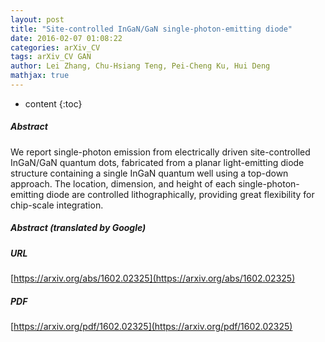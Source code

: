```yaml
---
layout: post
title: "Site-controlled InGaN/GaN single-photon-emitting diode"
date: 2016-02-07 01:08:22
categories: arXiv_CV
tags: arXiv_CV GAN
author: Lei Zhang, Chu-Hsiang Teng, Pei-Cheng Ku, Hui Deng
mathjax: true
---
```


* content
{:toc}

##### Abstract
We report single-photon emission from electrically driven site-controlled InGaN/GaN quantum dots, fabricated from a planar light-emitting diode structure containing a single InGaN quantum well using a top-down approach. The location, dimension, and height of each single-photon-emitting diode are controlled lithographically, providing great flexibility for chip-scale integration.

##### Abstract (translated by Google)


##### URL
[https://arxiv.org/abs/1602.02325](https://arxiv.org/abs/1602.02325)

##### PDF
[https://arxiv.org/pdf/1602.02325](https://arxiv.org/pdf/1602.02325)

